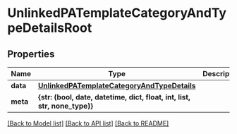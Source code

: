 # UnlinkedPATemplateCategoryAndTypeDetailsRoot


## Properties
Name | Type | Description | Notes
------------ | ------------- | ------------- | -------------
**data** | [**UnlinkedPATemplateCategoryAndTypeDetails**](UnlinkedPATemplateCategoryAndTypeDetails.md) |  | 
**meta** | **{str: (bool, date, datetime, dict, float, int, list, str, none_type)}** |  | [optional] 

[[Back to Model list]](../README.md#documentation-for-models) [[Back to API list]](../README.md#documentation-for-api-endpoints) [[Back to README]](../README.md)


